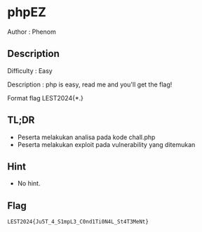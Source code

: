 # phpEZ

Author : Phenom

## Description

Difficulty : Easy

Description : php is easy, read me and you'll get the flag!

Format flag LEST2024{*.}

## TL;DR

- Peserta melakukan analisa pada kode chall.php
- Peserta melakukan exploit pada vulnerability yang ditemukan

## Hint 

- No hint.

## Flag

```
LEST2024{Ju5T_4_S1mpL3_C0nd1Ti0N4L_St4T3MeNt}
```
